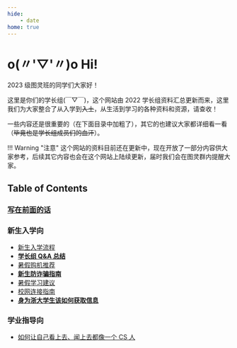 ```yaml
---
hide:
    - date
home: true
---
```


# o(〃'▽'〃)o Hi!

2023 级图灵班的同学们大家好！

这里是你们的学长组(￣▽￣)，这个网站由 2022 学长组资料汇总更新而来，这里我们为大家整合了从入学到<del>入土</del>，从生活到学习的各种资料和资源，请查收！

一些内容还是很重要的（在下面目录中加粗了），其它的也建议大家都详细看一看（~~毕竟也是学长组成员们的血汗~~）。

!!! Warning "注意"
    这个网站的资料目前还在更新中，现在开放了一部分内容供大家参考，后续其它内容也会在这个网站上陆续更新，届时我们会在图灵群内提醒大家。

## Table of Contents
<div></div>

### [写在前面的话](preface)

### 新生入学向

- [新生入学流程](checkin)
- [**学长组 Q&A 总结**](qa)
- [暑假购机推荐](machine)
- [**新生防诈骗指南**](anti_fraud)
- [暑假学习建议](summer_study)
- [校网连接指南](rvpn)
- [**身为浙大学生该如何获取信息**](getinfo)

### 学业指导向
<!-- - [**图灵班选课指南**](course_selection) -->
<!-- - [图灵班课程学习建议](courses) -->
<!-- - [通识课程经验](general) -->
- [如何让自己看上去、闻上去都像一个 CS 人](cser)
<!-- - [**回忆卷汇总**](exam) -->